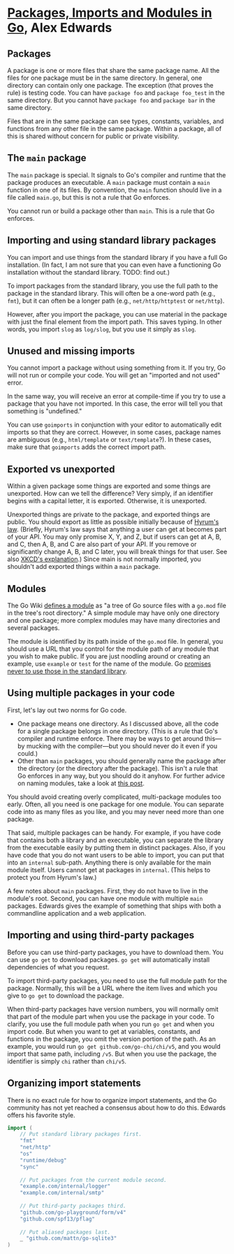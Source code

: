# [Packages, Imports and Modules in Go][pim], Alex Edwards

## Packages

A package is one or more files that share the same package name.  All the
files for one package must be in the same directory.  In general, one
directory can contain only one package.  The exception (that proves the rule)
is testing code.  You can have `package foo` and `package foo_test` in the
same directory.  But you cannot have `package foo` and `package bar` in the
same directory.

Files that are in the same package can see types, constants, variables, and
functions from any other file in the same package.  Within a package, all of
this is shared without concern for public or private visibility.

## The `main` package

The `main` package is special.  It signals to Go's compiler and runtime that
the package produces an executable.  A `main` package must contain a `main`
function in one of its files.  By convention, the `main` function should live
in a file called `main.go`, but this is not a rule that Go enforces.

You cannot run or build a package other than `main`.  This is a rule that Go
enforces.

## Importing and using standard library packages

You can import and use things from the standard library if you have a full Go
installation.  (In fact, I am not sure that you can even have a functioning Go
installation without the standard library.  TODO: find out.)

To import packages from the standard library, you use the full path to the
package in the standard library.  This will often be a one-word path (e.g.,
`fmt`), but it can often be a longer path (e.g., `net/http/httptest` or
`net/http`).

However, after you import the package, you can use material in the package
with just the final element from the import path.  This saves typing.  In
other words, you import `slog` as `log/slog`, but you use it simply as `slog`.

## Unused and missing imports

You cannot import a package without using something from it.  If you try, Go
will not run or compile your code.  You will get an "imported and not used"
error.

In the same way, you will receive an error at compile-time if you try to use
a package that you have not imported.  In this case, the error will tell you
that something is "undefined."

You can use `goimports` in conjunction with your editor to automatically edit
imports so that they are correct.  However, in some cases, package names are
ambiguous (e.g., `html/template` or `text/template`?).  In these cases, make
sure that `goimports` adds the correct import path.

## Exported vs unexported

Within a given package some things are exported and some things are
unexported.  How can we tell the difference?  Very simply, if an identifier
begins with a capital letter, it is exported.  Otherwise, it is unexported.

Unexported things are private to the package, and exported things are public.
You should export as little as possible initially because of [Hyrum's
law][hyrum].  (Briefly, Hyrum's law says that anything a user can get at
becomes part of your API.  You may only promise X, Y, and Z, but if users can
get at A, B, and C, then A, B, and C are also part of your API.  If you remove
or significantly change A, B, and C later, you will break things for that
user.  See also [XKCD's explanation][hyrum-xkcd].)  Since main is not normally
imported, you shouldn't add exported things within a `main` package.

## Modules

The Go Wiki [defines a module][wiki-mod] as "a tree of Go source files with
a `go.mod` file in the tree's root directory."  A simple module may have only
one directory and one package; more complex modules may have many directories
and several packages.

The module is identified by its path inside of the `go.mod` file.  In general,
you should use a URL that you control for the module path of any module that
you wish to make public.  If you are just noodling around or creating an
example, use `example` or `test` for the name of the module.  Go [promises
never to use those in the standard library][promise].

## Using multiple packages in your code

First, let's lay out two norms for Go code.

+ One package means one directory.  As I discussed above, all the code for
  a single package belongs in one directory.  (This is a rule that Go's
  compiler and runtime enforce. There may be ways to get around this—by
  mucking with the compiler—but you should never do it even if you could.)
+ Other than `main` packages, you should generally name the package after the
  directory (or the directory after the package).  This isn't a rule that Go
  enforces in any way, but you should do it anyhow. For further advice on
  naming modules, take a look at [this post][mod-naming].

You should avoid creating overly complicated, multi-package modules too early.
Often, all you need is one package for one module.  You can separate code into
as many files as you like, and you may never need more than one package.

That said, multiple packages can be handy.  For example, if you have code that
contains both a library and an executable, you can separate the library from
the executable easily by putting them in distinct packages.  Also, if you have
code that you do not want users to be able to import, you can put that into an
`internal` sub-path.  Anything there is only available for the main module
itself.  Users cannot get at packages in `internal`.  (This helps to protect
you from Hyrum's law.)

A few notes about `main` packages.  First, they do not have to live in the
module's root.  Second, you can have one module with multiple `main` packages.
Edwards gives the example of something that ships with both a commandline
application and a web application.

## Importing and using third-party packages

Before you can use third-party packages, you have to download them.  You can
use `go get` to download packages.  `go get` will automatically install
dependencies of what you request.

To import third-party packages, you need to use the full module path for the
package.  Normally, this will be a URL where the item lives and which you give
to `go get` to download the package.

When third-party packages have version numbers, you will normally omit that
part of the module part when you use the package in your code.  To clarify,
you use the full module path when you run `go get` and when you import code.
But when you want to get at variables, constants, and functions in the
package, you omit the version portion of the path.  As an example, you would
run `go get github.com/go-chi/chi/v5`, and you would import that same path,
including `/v5`.  But when you use the package, the identifier is simply `chi`
rather than `chi/v5`.

## Organizing import statements

There is no exact rule for how to organize import statements, and the Go
community has not yet reached a consensus about how to do this.  Edwards
offers his favorite style.

```go
import (
	// Put standard library packages first.
	"fmt"
	"net/http"
	"os"
	"runtime/debug"
	"sync"
	
	// Put packages from the current module second.
	"example.com/internal/logger"
	"example.com/internal/smtp"
	
	// Put third-party packages third.
	"github.com/go-playground/form/v4"
	"github.com/spf13/pflag"
	
	// Put aliased packages last.
	_ "github.com/mattn/go-sqlite3"
)
```

[pim]: https://www.alexedwards.net/blog/an-introduction-to-packages-imports-and-modules
[hyrum]: https://www.hyrumslaw.com
[hyrum-xkcd]: https://xkcd.com/1172
[wiki-mod]: https://github.com/zchee/golang-wiki/blob/master/Modules.md#modules
[promise]: https://go.googlesource.com/website/+/1618ca05733f3f986996d9f0ad0f73b28362e317%5E%21/#F0
[mod-naming]: https://go.dev/blog/package-names

